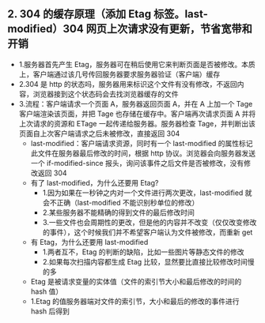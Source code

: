 ## 2. 304 的缓存原理（添加 Etag 标签。last-modified）304 网页上次请求没有更新，节省宽带和开销

* 1.服务器首先产生 Etag，服务器可在稍后使用它来判断页面是否被修改。本质上，客户端通过该几号传回服务器要求服务器验证（客户端）缓存
* 2.304 是 http 的状态吗，服务器用来标识这个文件有没有修改，不返回内容，浏览器接到这个状态码会去找浏览器缓存的文件
* 3.流程：客户端请求一个页面 A，服务器返回页面 A，并在 A 上加一个 Tage 客户端渲染该页面，并把 Tage 也存储在缓存中。客户端再次请求页面 A 并将上次请求的资源和 ETage 一起传递给服务器。服务器检查 Tage，并判断出该页面自上次客户端请求之后未被修改，直接返回 304
  * last-modified：客户端请求资源，同时有一个 last-modified 的属性标记此文件在服务器最后修改的时间，根据 http 协议。浏览器会向服务器发送一个 if-modified-since 报头，询问该事件之后文件是否被修改，没有修改返回 304
  - 有了 last-modified，为什么还要用 Etag?
    * 1.因为如果在一秒钟之内对一个文件进行两次更改，last-modified 就会不正确（last-modified 不能识别秒单位的修改）
    * 2.某些服务器不能精确的得到文件的最后修改时间
    * 3.一些文件也会周期性的更改，但是他的内容并不改变（仅仅改变修改的事件），这个时候我们并不希望客户端认为文件被修改，而重新 get
  - 有 Etag，为什么还要用 last-modified
    * 1.两者互不，Etag 的判断的缺陷，比如一些图片等静态文件的修改
    * 2.如果每次扫描内容都生成 Etag 比较，显然要比直接比较修改时间慢的多
  - Etag 是被请求变量的实体值（文件的索引节大小和最后修改的时间的 hash 值）
  - 1.Etag 的值服务器端对文件的索引节，大小和最后的修改的事件进行 hash 后得到
